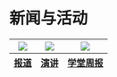 <html>
<head>
<style>
    #hahalala{width:200px; heigth:400px;}
    </style>
</head>

<body>
<h1>新闻与活动</h1>
<table>
    <thead>
        <tr>
            <div id="hahalala">
           <th><img src="https://zhanbei521.github.io/3.jpg"></th>
           <th><img src="https://zhanbei521.github.io/2.jpg"></th>
           <th><img src="https://zhanbei521.github.io/1.jpg"></th>
            </div>
        </tr>
    </thead>
    <thead>
        <tr>
           <th><a href="">报道</a></th>
           <th><a href="">演讲</a></th>
           <th><a href="">学堂周报</a></th>
        </tr>
    </thead>
</table>


<p id="hahahaha">
</p>

    
</body>

</html>
